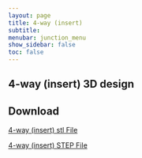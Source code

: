```yaml
---
layout: page
title: 4-way (insert)
subtitle: 
menubar: junction_menu
show_sidebar: false
toc: false
---
```


## 4-way (insert) 3D design 
<html>
<script src="https://embed.github.com/view/3d/yusolpark/M3/master/parts/files/2-leaf_tight_junction(106mm,straight).stl"></script>
</html>

## Download
[4-way (insert) stl File](/M3/parts/files/2-leaf_tight_junction(106mm,straight).stl)

[4-way (insert) STEP File](/M3/parts/files/2-leaf_tight_junction(106mm,straight).stl)
